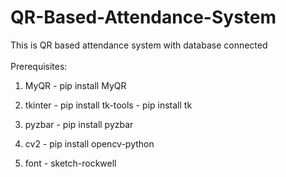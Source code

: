 # QR-Based-Attendance-System
This is QR based attendance system with database connected <br><br>
Prerequisites: 
1. MyQR    - pip install MyQR

2. tkinter - pip install tk-tools 
           - pip install tk

3. pyzbar  - pip install pyzbar

4. cv2     - pip install opencv-python

5. font 	- sketch-rockwell
